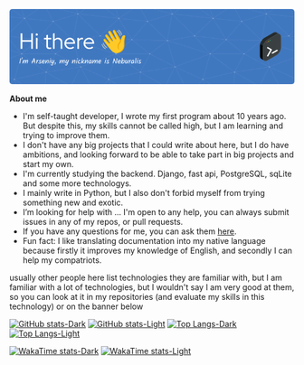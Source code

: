 <p align="center"><a href="https://github.com/Neburalis"><img src="./images/github-header-image.png" /></a></p>

__About me__
- I'm self-taught developer, I wrote my first program about 10 years ago. But despite this, my skills cannot be called high, but I am learning and trying to improve them.
- I don't have any big projects that I could write about here, but I do have ambitions, and looking forward to be able to take part in big projects and start my own.
- I'm currently studying the backend. Django, fast api, PostgreSQL, sqLite and some more technologys.
- I mainly write in Python, but I also don't forbid myself from trying something new and exotic.
- I’m looking for help with ... I'm open to any help, you can always submit issues in any of my repos, or pull requests.
- If you have any questions for me, you can ask them [here](https://github.com/Neburalis/Neburalis/issues).
- Fun fact: I like translating documentation into my native language because firstly it improves my knowledge of English, and secondly I can help my compatriots.

usually other people here list technologies they are familiar with, but I am familiar with a lot of technologies, but I wouldn't say I am very good at them, so you can look at it in my repositories (and evaluate my skills in this technology) or on the banner below

[![GitHub stats-Dark](https://github-readme-stats.vercel.app/api?username=Neburalis&show_icons=true&theme=dark#gh-dark-mode-only)](https://github.com/Neburalis#gh-dark-mode-only)
[![GitHub stats-Light](https://github-readme-stats.vercel.app/api?username=Neburalis&show_icons=true&theme=default#gh-light-mode-only)](https://github.com/Neburalis#gh-light-mode-only)
[![Top Langs-Dark](https://github-readme-stats.vercel.app/api/top-langs/?username=Neburalis&layout=compact&exclude_repo=pumpkin&langs_count=8&theme=dark#gh-dark-mode-only)](https://github.com/Neburalis#gh-dark-mode-only)
[![Top Langs-Light](https://github-readme-stats.vercel.app/api/top-langs/?username=Neburalis&layout=compact&exclude_repo=pumpkin&langs_count=8&theme=default#gh-light-mode-only)](https://github.com/Neburalis#gh-light-mode-only)

[![WakaTime stats-Dark](https://github-readme-stats.vercel.app/api/wakatime?username=Neburalis\&layout=compact&theme=dark#gh-dark-mode-only)](https://github.com/Neburalis#gh-dark-mode-only)
[![WakaTime stats-Light](https://github-readme-stats.vercel.app/api/wakatime?username=Neburalis\&layout=compact&theme=default#gh-light-mode-only)](https://github.com/Neburalis#gh-light-mode-only)


<!--sdf
[![Hello](./images/github-header-image.png)](github.com/Neburalis)
**Neburalis/Neburalis** is a ✨ _special_ ✨ repository because its `README.md` (this file) appears on your GitHub profile.

Here are some ideas to get you started:

- 🔭 I’m currently working on ...
- 🌱 I’m currently learning ...
- 👯 I’m looking to collaborate on ...
- 🤔 I’m looking for help with ...
- 💬 Ask me about ...
- 📫 How to reach me: ...
- 😄 Pronouns: ...
- ⚡ Fun fact: ...
-->
